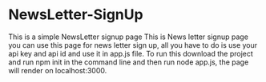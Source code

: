 # NewsLetter-SignUp
This is a simple NewsLetter signup page
This is News letter signup page you can use this page for news letter sign up, all you have to do is use your api key and api id and use it in app.js file.
To run this download the project and run npm init in the command line and then run node app.js, the page will render on localhost:3000.

